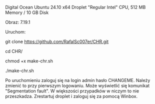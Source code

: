 Digital Ocean Ubuntu 24.10 x64 Droplet "Regular Intel" CPU, 512 MB Memory / 10 GB Disk

Obraz: 7.19.1

Uruchom:

git clone https://github.com/RafalSc007er/CHR.git

cd CHR/

chmod +x make-chr.sh

./make-chr.sh

Po uruchomieniu zaloguj się na login admin hasło CHANGEME.
Należy zmienić to przy pierwszym logowaniu.
Może wyświetlić się komunikat "Segmentation fault". W większości przypadków w niczym to nie przeszkadza.
Zrestartuj droplet i zaloguj się za pomocą Winbox.
